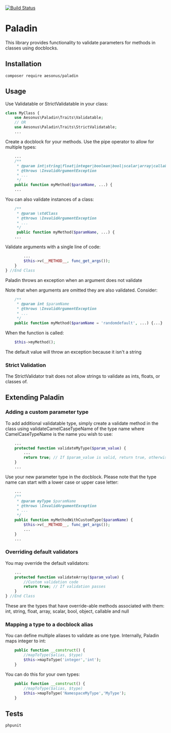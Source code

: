 [![Build Status](https://travis-ci.org/Aesonus/paladin.svg?branch=master)](https://travis-ci.org/Aesonus/paladin)

# Paladin
This library provides functionality to validate parameters for methods in classes using docblocks.

## Installation

```
composer require aesonus/paladin
```

## Usage

Use Validatable or StrictValidatable in your class:

```php
class MyClass {
    use Aesonus\Paladin\Traits\Validatable;
    // OR
    use Aesonus\Paladin\Traits\StrictValidatable;
    ...
```

Create a docblock for your methods.
Use the pipe operator to allow for multiple types:
```php
    ...
    /**
     * @param int|string|float|integer|boolean|bool|scalar|array|callable|object|null|mixed $paramName
     * @throws \InvalidArgumentException
     * ...
     */
    public function myMethod($paramName, ...) {
    ...
```

You can also validate instances of a class:
```php
    /**
     * @param \stdClass
     * @throws \InvalidArgumentException
     * ...
     */
     public function myMethod($paramName, ...) {
    ...
```

Validate arguments with a single line of code:
```php
        ...
        $this->v(__METHOD__, func_get_args());
    }
} //End Class
```

Paladin throws an exception when an argument does not validate

Note that when arguments are omitted they are also validated. Consider:

```php
    /**
     * @param int $paramName
     * @throws \InvalidArgumentException
     * ...
     */
    public function myMethod($paramName = 'randomdefault', ...) {...}

```

When the function is called:

```php
    $this->myMethod();
```

The default value will throw an exception because it isn't a string

### Strict Validation

The StrictValidator trait does not allow strings to validate as ints, floats, or
classes of.

## Extending Paladin

### Adding a custom parameter type

To add additional validatable type, simply create a validate method in the class using
validateCamelCaseTypeName of the type name where CamelCaseTypeName is the name
you wish to use:

```php
    ...
    protected function validateMyType($param_value) {
        ...
        return true; // If $param_value is valid, return true, otherwise false.
    }
    ...
```

Use your new parameter type in the docblock. Please note that the type name can
start with a lower case or upper case letter:

```php
    ...
    /**
     * @param myType $paramName
     * @throws \InvalidArgumentException
     * ...
     */
    public function myMethodWithCustomType($paramName) {
        $this->v(__METHOD__, func_get_args());
        ...
    }
    ...
```

### Overriding default validators

You may override the default validators:

```php
    ...
    protected function validateArray($param_value) {
        //Custom validation code
        return true; // If validation passes
    }
} //End Class
```

These are the types that have override-able methods associated with them:
int, string, float, array, scalar, bool, object, callable and null

### Mapping a type to a docblock alias

You can define multiple aliases to validate as one type. Internally, Paladin maps
integer to int:

```php
    public function __construct() {
        //mapToType($alias, $type)
        $this->mapToType('integer','int');
    }
```

You can do this for your own types:
```php
    public function __construct() {
        //mapToType($alias, $type)
        $this->mapToType('NamespaceMyType','MyType');
    }
```

## Tests

```
phpunit
```